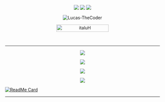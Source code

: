 <p align="center">
  <img src="https://img.shields.io/badge/-JavaScript-black?style=flat-square&logo=javascript" />
  <img src="https://img.shields.io/badge/-Node.js-black?style=flat-square&logo=Node.js" />
  <img src="https://img.shields.io/badge/-GitHub-black?style=flat-square&logo=github" /> <br>
</p>

<p align="center" ><img alt="Lucas-TheCoder" src="https://raw.githubusercontent.com/MicaelliMedeiros/micaellimedeiros/master/image/computer-illustration.png"></p>

<p align="center"> <a href="Manish"><img width="170px" height="24" src="https://komarev.com/ghpvc/?username=italuH&label=Visitantes&color=green&style=flat-square" alt="italuH" /></a> </p><br> 
    
___


<p align="center">
  <a href="https://github.com/italuH"><img src="https://github-readme-stats.vercel.app/api?username=italuH&theme=tokyonight&show_icons=true" /></a>
</p>

<p align="center">
  <a href="https://github.com/italuH"><img src="https://github-readme-streak-stats.herokuapp.com?user=italuH&theme=tokyonight&hide_border=false&properties=background&border=%239611C5FF" /><a>
</p>
  
<p align="center">
  <a href="https://github.com/italuH"><img src="https://github-readme-stats.vercel.app/api/top-langs?username=italuH&theme=tokyonight&layout=compact" /></a>
</p>
  
<p align="center">
  <a href="https://github.com/italuH"><img src="https://github-profile-trophy.vercel.app/?username=italuH&theme=radical&margin-w=20&no-bg=true&no-frame=false" /><a>
</p>
 
[![ReadMe Card](https://github-readme-stats.vercel.app/api/pin/?username=italuH&repo=Tiringa-BOT&theme=tokyonight)](https://github.com/italuH/Tiringa-BOT)
___

    
